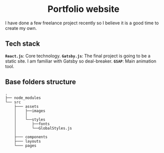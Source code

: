
<h1 align="center">
  Portfolio website
</h1>

I have done a few freelance project recently so I believe it is a good time to create my own.

## Tech stack

**`React.js`**: Core technology.
**`Gatsby.js`**: The final project is going to be a static site. I am familiar with Gatsby so deal-breaker.
**`GSAP`**: Main animation tool.


## Base folders structure

    .
    ├── node_modules
    └── src
        ├─── assets
        │    ├──images
        │    │   
        │    └──styles
        │       ├──fonts
        │       └──GlobalStyles.js
        │
        ├─── components
        ├─── layouts
        └─── pages

